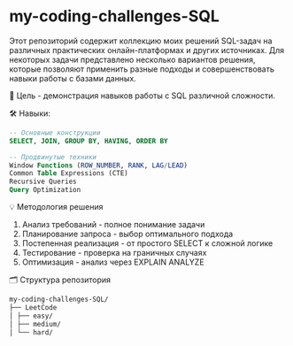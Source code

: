 # my-coding-challenges-SQL
Этот репозиторий содержит коллекцию моих решений SQL-задач на различных практических онлайн-платформах и других источниках. Для некоторых задачи представлено несколько вариантов решения, которые позволяют применить разные подходы и совершенствовать навыки работы с базами данных.

🎯 Цель - демонстрация навыков работы с SQL различной сложности.

🛠 Навыки:
```sql
-- Основные конструкции
SELECT, JOIN, GROUP BY, HAVING, ORDER BY

-- Продвинутые техники
Window Functions (ROW_NUMBER, RANK, LAG/LEAD)
Common Table Expressions (CTE)
Recursive Queries
Query Optimization
```
💡 Методология решения
  1. Анализ требований - полное понимание задачи
  2. Планирование запроса - выбор оптимального подхода
  3. Постепенная реализация - от простого SELECT к сложной логике
  4. Тестирование - проверка на граничных случаях
  5. Оптимизация - анализ через EXPLAIN ANALYZE

🗂️ Структура репозитория
```txt
my-coding-challenges-SQL/
├── LeetCode
│ ├── easy/
│ ├── medium/
│ └── hard/
```
